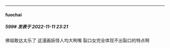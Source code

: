 

*****

####  fuochai  
##### 599#       发表于 2022-11-11 23:21

佛祖敢达太乐了
这漫画妖怪人均大咧嘴 裂口女完全体现不出裂口的特点啊

